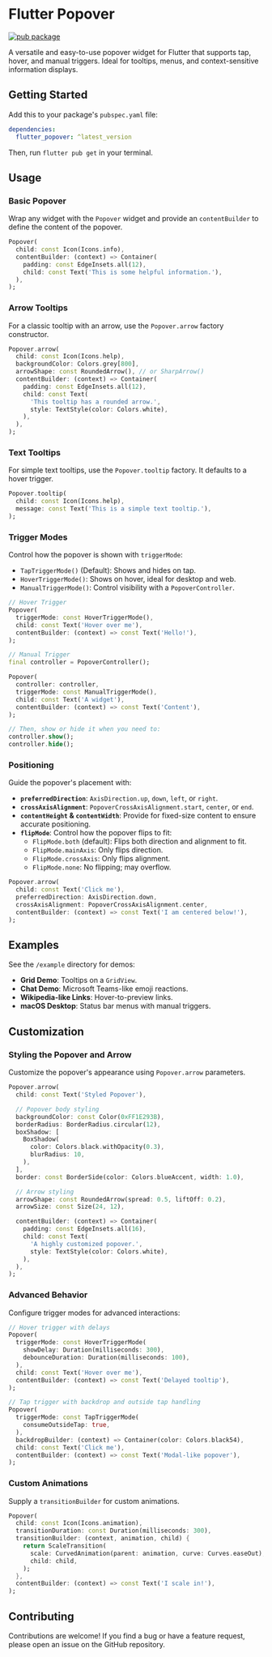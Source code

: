 # Flutter Popover

<a href="https://pub.dev/packages/flutter_popover">
    <img src="https://img.shields.io/pub/v/flutter_popover" alt="pub package">
</a>  


A versatile and easy-to-use popover widget for Flutter that supports tap, hover, and manual triggers. Ideal for tooltips, menus, and context-sensitive information displays.

## Getting Started

Add this to your package's `pubspec.yaml` file:

```yaml
dependencies:
  flutter_popover: ^latest_version
```

Then, run `flutter pub get` in your terminal.

## Usage

### Basic Popover

Wrap any widget with the `Popover` widget and provide an `contentBuilder` to define the content of the popover.

```dart
Popover(
  child: const Icon(Icons.info),
  contentBuilder: (context) => Container(
    padding: const EdgeInsets.all(12),
    child: const Text('This is some helpful information.'),
  ),
);
```

### Arrow Tooltips

For a classic tooltip with an arrow, use the `Popover.arrow` factory constructor.

```dart
Popover.arrow(
  child: const Icon(Icons.help),
  backgroundColor: Colors.grey[800],
  arrowShape: const RoundedArrow(), // or SharpArrow()
  contentBuilder: (context) => Container(
    padding: const EdgeInsets.all(12),
    child: const Text(
      'This tooltip has a rounded arrow.',
      style: TextStyle(color: Colors.white),
    ),
  ),
);
```

### Text Tooltips

For simple text tooltips, use the `Popover.tooltip` factory. It defaults to a hover trigger.

```dart
Popover.tooltip(
  child: const Icon(Icons.help),
  message: const Text('This is a simple text tooltip.'),
);
```

### Trigger Modes

Control how the popover is shown with `triggerMode`:

  * `TapTriggerMode()` (Default): Shows and hides on tap.
  * `HoverTriggerMode()`: Shows on hover, ideal for desktop and web.
  * `ManualTriggerMode()`: Control visibility with a `PopoverController`.

```dart
// Hover Trigger
Popover(
  triggerMode: const HoverTriggerMode(),
  child: const Text('Hover over me'),
  contentBuilder: (context) => const Text('Hello!'),
);

// Manual Trigger
final controller = PopoverController();

Popover(
  controller: controller,
  triggerMode: const ManualTriggerMode(),
  child: const Text('A widget'),
  contentBuilder: (context) => const Text('Content'),
);

// Then, show or hide it when you need to:
controller.show();
controller.hide();
```

### Positioning

Guide the popover's placement with:

  * **`preferredDirection`**: `AxisDirection.up`, `down`, `left`, or `right`.
  * **`crossAxisAlignment`**: `PopoverCrossAxisAlignment.start`, `center`, or `end`.
  * **`contentHeight` & `contentWidth`**: Provide for fixed-size content to ensure accurate positioning.
  * **`flipMode`**: Control how the popover flips to fit:
    - `FlipMode.both` (default): Flips both direction and alignment to fit.
    - `FlipMode.mainAxis`: Only flips direction.
    - `FlipMode.crossAxis`: Only flips alignment.
    - `FlipMode.none`: No flipping; may overflow.

```dart
Popover.arrow(
  child: const Text('Click me'),
  preferredDirection: AxisDirection.down,
  crossAxisAlignment: PopoverCrossAxisAlignment.center,
  contentBuilder: (context) => const Text('I am centered below!'),
);
```

## Examples

See the `/example` directory for demos:

  * **Grid Demo**: Tooltips on a `GridView`.
  * **Chat Demo**: Microsoft Teams-like emoji reactions.
  * **Wikipedia-like Links**: Hover-to-preview links.
  * **macOS Desktop**: Status bar menus with manual triggers.

## Customization

### Styling the Popover and Arrow

Customize the popover's appearance using `Popover.arrow` parameters.

```dart
Popover.arrow(
  child: const Text('Styled Popover'),

  // Popover body styling
  backgroundColor: const Color(0xFF1E293B),
  borderRadius: BorderRadius.circular(12),
  boxShadow: [
    BoxShadow(
      color: Colors.black.withOpacity(0.3),
      blurRadius: 10,
    ),
  ],
  border: const BorderSide(color: Colors.blueAccent, width: 1.0),

  // Arrow styling
  arrowShape: const RoundedArrow(spread: 0.5, liftOff: 0.2),
  arrowSize: const Size(24, 12),

  contentBuilder: (context) => Container(
    padding: const EdgeInsets.all(16),
    child: const Text(
      'A highly customized popover.',
      style: TextStyle(color: Colors.white),
    ),
  ),
);
```

### Advanced Behavior

Configure trigger modes for advanced interactions:

```dart
// Hover trigger with delays
Popover(
  triggerMode: const HoverTriggerMode(
    showDelay: Duration(milliseconds: 300),
    debounceDuration: Duration(milliseconds: 100),
  ),
  child: const Text('Hover over me'),
  contentBuilder: (context) => const Text('Delayed tooltip'),
);

// Tap trigger with backdrop and outside tap handling
Popover(
  triggerMode: const TapTriggerMode(
    consumeOutsideTap: true,
  ),
  backdropBuilder: (context) => Container(color: Colors.black54),
  child: const Text('Click me'),
  contentBuilder: (context) => const Text('Modal-like popover'),
);
```

### Custom Animations

Supply a `transitionBuilder` for custom animations.

```dart
Popover(
  child: const Icon(Icons.animation),
  transitionDuration: const Duration(milliseconds: 300),
  transitionBuilder: (context, animation, child) {
    return ScaleTransition(
      scale: CurvedAnimation(parent: animation, curve: Curves.easeOut),
      child: child,
    );
  },
  contentBuilder: (context) => const Text('I scale in!'),
);
```

## Contributing

Contributions are welcome! If you find a bug or have a feature request, please open an issue on the GitHub repository.
